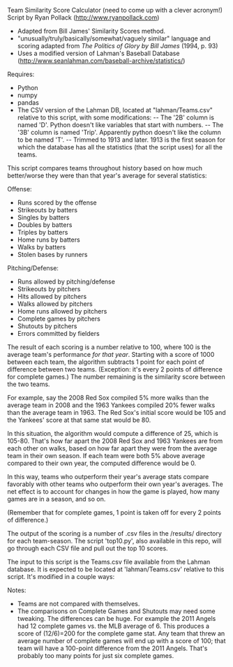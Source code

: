 Team Similarity Score Calculator (need to come up with a clever acronym!)
Script by Ryan Pollack (http://www.ryanpollack.com)
- Adapted from Bill James' Similarity Scores method.
- "unusually/truly/basically/somewhat/vaguely similar" language and scoring adapted from *The Politics of Glory by Bill James* (1994, p. 93) 
- Uses a modified version of Lahman's Baseball Database (http://www.seanlahman.com/baseball-archive/statistics/)

Requires:
- Python
- numpy
- pandas
- The CSV version of the Lahman DB, located at "lahman/Teams.csv" relative to this script, with some modifications:
-- The '2B' column is named 'D'. Python doesn't like variables that start with numbers.
-- The '3B' column is named 'Trip'. Apparently python doesn't like the column to be named 'T'.
-- Trimmed to 1913 and later. 1913 is the first season for which the database has all the statistics (that the script uses) for all the teams.

This script compares teams throughout history based on how much better/worse they were than that year's average for several statistics:

Offense:

- Runs scored by the offense
- Strikeouts by batters
- Singles by batters
- Doubles by batters
- Triples by batters
- Home runs by batters
- Walks by batters
- Stolen bases by runners

Pitching/Defense:

- Runs allowed by pitching/defense
- Strikeouts by pitchers
- Hits allowed by pitchers
- Walks allowed by pitchers
- Home runs allowed by pitchers
- Complete games by pitchers
- Shutouts by pitchers
- Errors committed by fielders

The result of each scoring is a number relative to 100, where 100 is the average team's performance *for that year*. Starting with a score of 1000 between each team, the algorithm subtracts 1 point for each point of difference between two teams. (Exception: it's every 2 points of difference for complete games.) The number remaining is the similarity score between the two teams.

For example, say the 2008 Red Sox compiled 5% more walks than the average team in 2008 and the 1963 Yankees compiled 20% fewer walks than the average team in 1963. The Red Sox's initial score would be 105 and the Yankees' score at that same stat would be 80.

In this situation, the algorithm would compute a difference of 25, which is 105-80. That's how far apart the 2008 Red Sox and 1963 Yankees are from each other on walks, based on how far apart they were from the average team in their own season. If each team were both 5% above average compared to their own year, the computed difference would be 0.

In this way, teams who outperform their year's average stats compare favorably with other teams who outperform their own year's averages. The net effect is to account for changes in how the game is played, how many games are in a season, and so on.

(Remember that for complete games, 1 point is taken off for every 2 points of difference.) 

The output of the scoring is a number of .csv files in the /results/ directory for each team-season. The script 'top10.py', also available in this repo, will go through each CSV file and pull out the top 10 scores. 

The input to this script is the Teams.csv file available from the Lahman database. It is expected to be located at 'lahman/Teams.csv' relative to this script. It's modified in a couple ways:

Notes:
- Teams are not compared with themselves.
- The comparisons on Complete Games and Shutouts may need some tweaking. The differences can be huge. For example the 2011 Angels had 12 complete games vs. the MLB average of 6. This produces a score of (12/6)=200 for the complete game stat. Any team that threw an average number of complete games will end up with a score of 100; that team will have a 100-point difference from the 2011 Angels. That's probably too many points for just six complete games.  